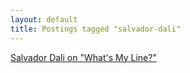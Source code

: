```yaml
---
layout: default
title: Postings tagged "salvador-dali"
---
```

[Salvador Dali on "What's My Line?"](http://janesconference.github.com/KievII//2009/07/salvador-dali-on-whats-my-line)<br />
